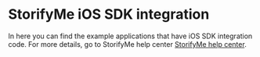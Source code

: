 # StorifyMe iOS SDK integration

In here you can find the example applications that have iOS SDK integration code. For more details, go to StorifyMe help center [StorifyMe help center](https://help.storifyme.com).